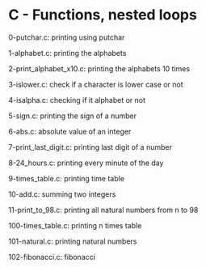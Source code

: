 # C - Functions, nested loops

0-putchar.c: printing using putchar

1-alphabet.c: printing the alphabets

2-print_alphabet_x10.c: printing the alphabets 10 times

3-islower.c: check if a character is lower case or not

4-isalpha.c: checking if it alphabet or not

5-sign.c: printing the sign of a number

6-abs.c: absolute value of an integer

7-print_last_digit.c: printing last digit of a number

8-24_hours.c: printing every minute of the day

9-times_table.c: printing time table

10-add.c: summing two integers

11-print_to_98.c: printing all natural numbers from n to 98

100-times_table.c: printing n times table

101-natural.c: printing natural numbers

102-fibonacci.c: fibonacci
